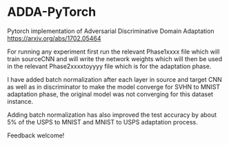 # ADDA-PyTorch
Pytorch implementation of Adversarial Discriminative Domain Adaptation
https://arxiv.org/abs/1702.05464

For running any experiment first run the relevant Phase1xxxx file which will train sourceCNN and will write the network weights which will then be used in the relevant Phase2xxxxtoyyyy file which is for the adaptation phase. 

I have added batch normalization after each layer in source and target CNN as well as in discriminator to make the model converge for SVHN to MNIST adaptation phase, the original model was not converging for this dataset instance. 

Adding batch normalization has also improved the test accuracy by about 5% of the USPS to MNIST and MNIST to USPS adaptation process.

Feedback welcome!
